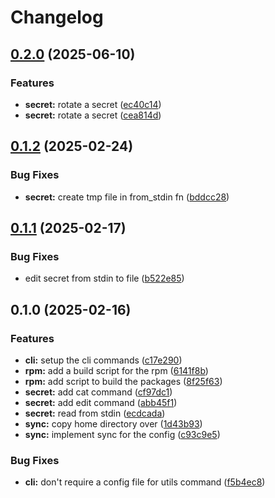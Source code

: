 # Changelog

## [0.2.0](https://github.com/joshuachp/mctl/compare/v0.1.2...v0.2.0) (2025-06-10)


### Features

* **secret:** rotate a secret ([ec40c14](https://github.com/joshuachp/mctl/commit/ec40c1499842e5a01c6c6ceae7b9d7368226bae7))
* **secret:** rotate a secret ([cea814d](https://github.com/joshuachp/mctl/commit/cea814d937ef9e96c2a7610d005387508a305a9b))

## [0.1.2](https://github.com/joshuachp/mctl/compare/v0.1.1...v0.1.2) (2025-02-24)


### Bug Fixes

* **secret:** create tmp file in from_stdin fn ([bddcc28](https://github.com/joshuachp/mctl/commit/bddcc28ca6a2d3ffe7f974c69e64f7c9b9bf5276))

## [0.1.1](https://github.com/joshuachp/mctl/compare/v0.1.0...v0.1.1) (2025-02-17)


### Bug Fixes

* edit secret from stdin to file ([b522e85](https://github.com/joshuachp/mctl/commit/b522e85f056082020fdcb26618bb4515ec81882b))

## 0.1.0 (2025-02-16)


### Features

* **cli:** setup the cli commands ([c17e290](https://github.com/joshuachp/mctl/commit/c17e29050865851a513e076a0078bdfb33945dde))
* **rpm:** add a build script for the rpm ([6141f8b](https://github.com/joshuachp/mctl/commit/6141f8b6e6ce9459625cf09e557b03c65fa98139))
* **rpm:** add script to build the packages ([8f25f63](https://github.com/joshuachp/mctl/commit/8f25f63d1a3d2943c02832234cf0e99c19814671))
* **secret:** add cat command ([cf97dc1](https://github.com/joshuachp/mctl/commit/cf97dc178e23611757592cfa4a1d16b41ef5aa27))
* **secret:** add edit command ([abb45f1](https://github.com/joshuachp/mctl/commit/abb45f1c69d48297fd08fd51c949c5f52ad1d0fe))
* **secret:** read from stdin ([ecdcada](https://github.com/joshuachp/mctl/commit/ecdcada6aa402a775bd3418494d1a4ca3c4b3ab8))
* **sync:** copy home directory over ([1d43b93](https://github.com/joshuachp/mctl/commit/1d43b939eacdfb51bef16226c3c6a0cd58246157))
* **sync:** implement sync for the config ([c93c9e5](https://github.com/joshuachp/mctl/commit/c93c9e5c6fc88ee3998b37d95683eda40f5d05e3))


### Bug Fixes

* **cli:** don't require a config file for utils command ([f5b4ec8](https://github.com/joshuachp/mctl/commit/f5b4ec89f185a637087e7938439d9e6baf7799ff))
